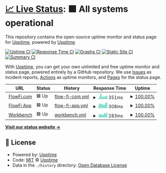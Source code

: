 # [📈 Live Status](https://upptime.github.io/upptime): <!--live status--> **🟩 All systems operational**

This repository contains the open-source uptime monitor and status page for [Upptime](https://upptime.js.org), powered by [Upptime](https://github.com/upptime/upptime).

[![Uptime CI](https://github.com/flow-finance/lighthouse/workflows/Uptime%20CI/badge.svg)](https://github.com/flow-finance/lighthouse/actions?query=workflow%3A%22Uptime+CI%22)
[![Response Time CI](https://github.com/flow-finance/lighthouse/workflows/Response%20Time%20CI/badge.svg)](https://github.com/flow-finance/lighthouse/actions?query=workflow%3A%22Response+Time+CI%22)
[![Graphs CI](https://github.com/flow-finance/lighthouse/workflows/Graphs%20CI/badge.svg)](https://github.com/flow-finance/lighthouse/actions?query=workflow%3A%22Graphs+CI%22)
[![Static Site CI](https://github.com/flow-finance/lighthouse/workflows/Static%20Site%20CI/badge.svg)](https://github.com/flow-finance/lighthouse/actions?query=workflow%3A%22Static+Site+CI%22)
[![Summary CI](https://github.com/flow-finance/lighthouse/workflows/Summary%20CI/badge.svg)](https://github.com/flow-finance/lighthouse/actions?query=workflow%3A%22Summary+CI%22)

With [Upptime](https://upptime.js.org), you can get your own unlimited and free uptime monitor and status page, powered entirely by a GitHub repository. We use [Issues](https://github.com/upptime/upptime/issues) as incident reports, [Actions](https://github.com/flow-finance/lighthouse/actions) as uptime monitors, and [Pages](https://upptime.github.io/upptime) for the status page.

<!--start: status pages-->
<!-- This summary is generated by Upptime (https://github.com/upptime/upptime) -->
<!-- Do not edit this manually, your changes will be overwritten -->
<!-- prettier-ignore -->
| URL | Status | History | Response Time | Uptime |
| --- | ------ | ------- | ------------- | ------ |
| <img alt="" src="https://icons.duckduckgo.com/ip3/www.flowfi.com.ico" height="13"> [FlowFi.com](https://www.flowfi.com) | 🟩 Up | [flow-fi-com.yml](https://github.com/flow-finance/lighthouse/commits/HEAD/history/flow-fi-com.yml) | <details><summary><img alt="Response time graph" src="./graphs/flow-fi-com/response-time-week.png" height="20"> 351ms</summary><br><a href="https://flow-finance.github.io/lighthouse/history/flow-fi-com"><img alt="Response time 337" src="https://img.shields.io/endpoint?url=https%3A%2F%2Fraw.githubusercontent.com%2Fflow-finance%2Flighthouse%2FHEAD%2Fapi%2Fflow-fi-com%2Fresponse-time.json"></a><br><a href="https://flow-finance.github.io/lighthouse/history/flow-fi-com"><img alt="24-hour response time 330" src="https://img.shields.io/endpoint?url=https%3A%2F%2Fraw.githubusercontent.com%2Fflow-finance%2Flighthouse%2FHEAD%2Fapi%2Fflow-fi-com%2Fresponse-time-day.json"></a><br><a href="https://flow-finance.github.io/lighthouse/history/flow-fi-com"><img alt="7-day response time 351" src="https://img.shields.io/endpoint?url=https%3A%2F%2Fraw.githubusercontent.com%2Fflow-finance%2Flighthouse%2FHEAD%2Fapi%2Fflow-fi-com%2Fresponse-time-week.json"></a><br><a href="https://flow-finance.github.io/lighthouse/history/flow-fi-com"><img alt="30-day response time 337" src="https://img.shields.io/endpoint?url=https%3A%2F%2Fraw.githubusercontent.com%2Fflow-finance%2Flighthouse%2FHEAD%2Fapi%2Fflow-fi-com%2Fresponse-time-month.json"></a><br><a href="https://flow-finance.github.io/lighthouse/history/flow-fi-com"><img alt="1-year response time 337" src="https://img.shields.io/endpoint?url=https%3A%2F%2Fraw.githubusercontent.com%2Fflow-finance%2Flighthouse%2FHEAD%2Fapi%2Fflow-fi-com%2Fresponse-time-year.json"></a></details> | <details><summary><a href="https://flow-finance.github.io/lighthouse/history/flow-fi-com">100.00%</a></summary><a href="https://flow-finance.github.io/lighthouse/history/flow-fi-com"><img alt="All-time uptime 100.00%" src="https://img.shields.io/endpoint?url=https%3A%2F%2Fraw.githubusercontent.com%2Fflow-finance%2Flighthouse%2FHEAD%2Fapi%2Fflow-fi-com%2Fuptime.json"></a><br><a href="https://flow-finance.github.io/lighthouse/history/flow-fi-com"><img alt="24-hour uptime 100.00%" src="https://img.shields.io/endpoint?url=https%3A%2F%2Fraw.githubusercontent.com%2Fflow-finance%2Flighthouse%2FHEAD%2Fapi%2Fflow-fi-com%2Fuptime-day.json"></a><br><a href="https://flow-finance.github.io/lighthouse/history/flow-fi-com"><img alt="7-day uptime 100.00%" src="https://img.shields.io/endpoint?url=https%3A%2F%2Fraw.githubusercontent.com%2Fflow-finance%2Flighthouse%2FHEAD%2Fapi%2Fflow-fi-com%2Fuptime-week.json"></a><br><a href="https://flow-finance.github.io/lighthouse/history/flow-fi-com"><img alt="30-day uptime 100.00%" src="https://img.shields.io/endpoint?url=https%3A%2F%2Fraw.githubusercontent.com%2Fflow-finance%2Flighthouse%2FHEAD%2Fapi%2Fflow-fi-com%2Fuptime-month.json"></a><br><a href="https://flow-finance.github.io/lighthouse/history/flow-fi-com"><img alt="1-year uptime 100.00%" src="https://img.shields.io/endpoint?url=https%3A%2F%2Fraw.githubusercontent.com%2Fflow-finance%2Flighthouse%2FHEAD%2Fapi%2Fflow-fi-com%2Fuptime-year.json"></a></details>
| <img alt="" src="https://icons.duckduckgo.com/ip3/app.flowfi.com.ico" height="13"> [FlowFi App](https://app.flowfi.com) | 🟩 Up | [flow-fi-app.yml](https://github.com/flow-finance/lighthouse/commits/HEAD/history/flow-fi-app.yml) | <details><summary><img alt="Response time graph" src="./graphs/flow-fi-app/response-time-week.png" height="20"> 308ms</summary><br><a href="https://flow-finance.github.io/lighthouse/history/flow-fi-app"><img alt="Response time 319" src="https://img.shields.io/endpoint?url=https%3A%2F%2Fraw.githubusercontent.com%2Fflow-finance%2Flighthouse%2FHEAD%2Fapi%2Fflow-fi-app%2Fresponse-time.json"></a><br><a href="https://flow-finance.github.io/lighthouse/history/flow-fi-app"><img alt="24-hour response time 329" src="https://img.shields.io/endpoint?url=https%3A%2F%2Fraw.githubusercontent.com%2Fflow-finance%2Flighthouse%2FHEAD%2Fapi%2Fflow-fi-app%2Fresponse-time-day.json"></a><br><a href="https://flow-finance.github.io/lighthouse/history/flow-fi-app"><img alt="7-day response time 308" src="https://img.shields.io/endpoint?url=https%3A%2F%2Fraw.githubusercontent.com%2Fflow-finance%2Flighthouse%2FHEAD%2Fapi%2Fflow-fi-app%2Fresponse-time-week.json"></a><br><a href="https://flow-finance.github.io/lighthouse/history/flow-fi-app"><img alt="30-day response time 319" src="https://img.shields.io/endpoint?url=https%3A%2F%2Fraw.githubusercontent.com%2Fflow-finance%2Flighthouse%2FHEAD%2Fapi%2Fflow-fi-app%2Fresponse-time-month.json"></a><br><a href="https://flow-finance.github.io/lighthouse/history/flow-fi-app"><img alt="1-year response time 319" src="https://img.shields.io/endpoint?url=https%3A%2F%2Fraw.githubusercontent.com%2Fflow-finance%2Flighthouse%2FHEAD%2Fapi%2Fflow-fi-app%2Fresponse-time-year.json"></a></details> | <details><summary><a href="https://flow-finance.github.io/lighthouse/history/flow-fi-app">100.00%</a></summary><a href="https://flow-finance.github.io/lighthouse/history/flow-fi-app"><img alt="All-time uptime 100.00%" src="https://img.shields.io/endpoint?url=https%3A%2F%2Fraw.githubusercontent.com%2Fflow-finance%2Flighthouse%2FHEAD%2Fapi%2Fflow-fi-app%2Fuptime.json"></a><br><a href="https://flow-finance.github.io/lighthouse/history/flow-fi-app"><img alt="24-hour uptime 100.00%" src="https://img.shields.io/endpoint?url=https%3A%2F%2Fraw.githubusercontent.com%2Fflow-finance%2Flighthouse%2FHEAD%2Fapi%2Fflow-fi-app%2Fuptime-day.json"></a><br><a href="https://flow-finance.github.io/lighthouse/history/flow-fi-app"><img alt="7-day uptime 100.00%" src="https://img.shields.io/endpoint?url=https%3A%2F%2Fraw.githubusercontent.com%2Fflow-finance%2Flighthouse%2FHEAD%2Fapi%2Fflow-fi-app%2Fuptime-week.json"></a><br><a href="https://flow-finance.github.io/lighthouse/history/flow-fi-app"><img alt="30-day uptime 100.00%" src="https://img.shields.io/endpoint?url=https%3A%2F%2Fraw.githubusercontent.com%2Fflow-finance%2Flighthouse%2FHEAD%2Fapi%2Fflow-fi-app%2Fuptime-month.json"></a><br><a href="https://flow-finance.github.io/lighthouse/history/flow-fi-app"><img alt="1-year uptime 100.00%" src="https://img.shields.io/endpoint?url=https%3A%2F%2Fraw.githubusercontent.com%2Fflow-finance%2Flighthouse%2FHEAD%2Fapi%2Fflow-fi-app%2Fuptime-year.json"></a></details>
| <img alt="" src="https://icons.duckduckgo.com/ip3/alpha.workbench.flowfi.com.ico" height="13"> [Workbench](https://alpha.workbench.flowfi.com) | 🟩 Up | [workbench.yml](https://github.com/flow-finance/lighthouse/commits/HEAD/history/workbench.yml) | <details><summary><img alt="Response time graph" src="./graphs/workbench/response-time-week.png" height="20"> 283ms</summary><br><a href="https://flow-finance.github.io/lighthouse/history/workbench"><img alt="Response time 334" src="https://img.shields.io/endpoint?url=https%3A%2F%2Fraw.githubusercontent.com%2Fflow-finance%2Flighthouse%2FHEAD%2Fapi%2Fworkbench%2Fresponse-time.json"></a><br><a href="https://flow-finance.github.io/lighthouse/history/workbench"><img alt="24-hour response time 195" src="https://img.shields.io/endpoint?url=https%3A%2F%2Fraw.githubusercontent.com%2Fflow-finance%2Flighthouse%2FHEAD%2Fapi%2Fworkbench%2Fresponse-time-day.json"></a><br><a href="https://flow-finance.github.io/lighthouse/history/workbench"><img alt="7-day response time 283" src="https://img.shields.io/endpoint?url=https%3A%2F%2Fraw.githubusercontent.com%2Fflow-finance%2Flighthouse%2FHEAD%2Fapi%2Fworkbench%2Fresponse-time-week.json"></a><br><a href="https://flow-finance.github.io/lighthouse/history/workbench"><img alt="30-day response time 334" src="https://img.shields.io/endpoint?url=https%3A%2F%2Fraw.githubusercontent.com%2Fflow-finance%2Flighthouse%2FHEAD%2Fapi%2Fworkbench%2Fresponse-time-month.json"></a><br><a href="https://flow-finance.github.io/lighthouse/history/workbench"><img alt="1-year response time 334" src="https://img.shields.io/endpoint?url=https%3A%2F%2Fraw.githubusercontent.com%2Fflow-finance%2Flighthouse%2FHEAD%2Fapi%2Fworkbench%2Fresponse-time-year.json"></a></details> | <details><summary><a href="https://flow-finance.github.io/lighthouse/history/workbench">100.00%</a></summary><a href="https://flow-finance.github.io/lighthouse/history/workbench"><img alt="All-time uptime 100.00%" src="https://img.shields.io/endpoint?url=https%3A%2F%2Fraw.githubusercontent.com%2Fflow-finance%2Flighthouse%2FHEAD%2Fapi%2Fworkbench%2Fuptime.json"></a><br><a href="https://flow-finance.github.io/lighthouse/history/workbench"><img alt="24-hour uptime 100.00%" src="https://img.shields.io/endpoint?url=https%3A%2F%2Fraw.githubusercontent.com%2Fflow-finance%2Flighthouse%2FHEAD%2Fapi%2Fworkbench%2Fuptime-day.json"></a><br><a href="https://flow-finance.github.io/lighthouse/history/workbench"><img alt="7-day uptime 100.00%" src="https://img.shields.io/endpoint?url=https%3A%2F%2Fraw.githubusercontent.com%2Fflow-finance%2Flighthouse%2FHEAD%2Fapi%2Fworkbench%2Fuptime-week.json"></a><br><a href="https://flow-finance.github.io/lighthouse/history/workbench"><img alt="30-day uptime 100.00%" src="https://img.shields.io/endpoint?url=https%3A%2F%2Fraw.githubusercontent.com%2Fflow-finance%2Flighthouse%2FHEAD%2Fapi%2Fworkbench%2Fuptime-month.json"></a><br><a href="https://flow-finance.github.io/lighthouse/history/workbench"><img alt="1-year uptime 100.00%" src="https://img.shields.io/endpoint?url=https%3A%2F%2Fraw.githubusercontent.com%2Fflow-finance%2Flighthouse%2FHEAD%2Fapi%2Fworkbench%2Fuptime-year.json"></a></details>

<!--end: status pages-->

[**Visit our status website →**](https://upptime.github.io/upptime)

## 📄 License

- Powered by: [Upptime](https://github.com/upptime/upptime)
- Code: [MIT](./LICENSE) © [Upptime](https://upptime.js.org)
- Data in the `./history` directory: [Open Database License](https://opendatacommons.org/licenses/odbl/1-0/)
